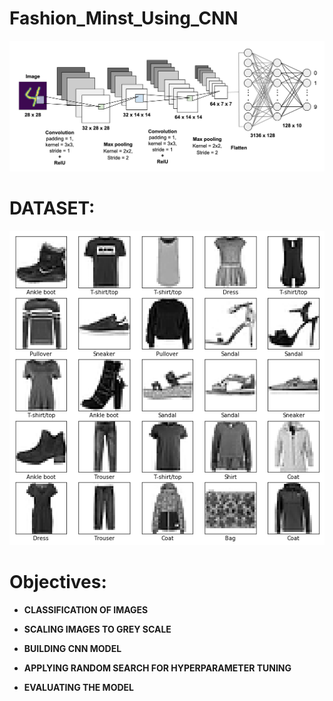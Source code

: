 # Fashion_Minst_Using_CNN

![](CNN.png)

# DATASET:

![](Mnist_fashion.png)

# Objectives:

- **CLASSIFICATION OF IMAGES**

- **SCALING  IMAGES TO GREY SCALE**

- **BUILDING CNN MODEL**

- **APPLYING RANDOM SEARCH  FOR HYPERPARAMETER TUNING**

- **EVALUATING THE MODEL**
